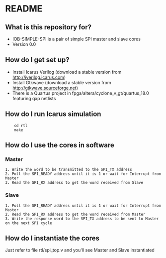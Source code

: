 # README #

## What is this repository for? ##

* IOB-SIMPLE-SPI is a pair of simple SPI master and slave cores 
* Version 0.0


## How do I get set up? ##

* Install Icarus Verilog (download a stable version from http://iverilog.icarus.com)
* Install Gtkwave (download a stable version from http://gtkwave.sourceforge.net)
* There is a Quartus project in fpga/altera/cyclone_v_gt/quartus_18.0 featuring qxp netlists

## How do I run Icarus simulation ##

```
    cd rtl
    make
```

## How do I use the cores in software ##

### Master ###

    1. Write the word to be transmitted to the SPI_TX address
    2. Poll the SPI_READY address until it is 1 or wait for Interrupt from Master
    3. Read the SPI_RX address to get the word received from Slave


### Slave ###

    1. Poll the SPI_READY address until it is 1 or wait for Interrupt from Master
    2. Read the SPI_RX address to get the word received from Master
    3. Write the response word to the SPI_TX address to be sent to Master on the next SPI cycle
  


## How do I instantiate the cores ##

Just refer to file rtl/spi_top.v and you'll see Master and Slave instantiated
